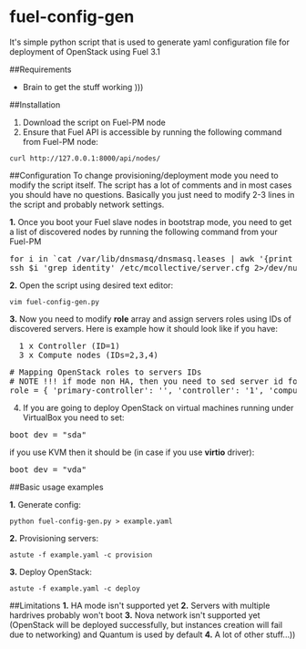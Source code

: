 fuel-config-gen
======

It's simple python script that is used to generate yaml configuration file for deployment of OpenStack using Fuel 3.1 

##Requirements
- Brain to get the stuff working )))

##Installation
1. Download the script on Fuel-PM node
2. Ensure that Fuel API is accessible by running the following command from Fuel-PM node:
```
curl http://127.0.0.1:8000/api/nodes/
```

##Configuration
To change provisioning/deployment mode you need to modify the script itself. The script has a lot of comments and in most cases you should have no questions.
Basically you just need to modify 2-3 lines in the script and probably network settings.

**1.** Once you boot your Fuel slave nodes in bootstrap mode, you need to get a list of discovered nodes by running the following command from your Fuel-PM
<pre>
for i in `cat /var/lib/dnsmasq/dnsmasq.leases | awk '{print $3}'`;do echo -n "$i "; \
ssh $i 'grep identity' /etc/mcollective/server.cfg 2>/dev/null;done
</pre>
**2.** Open the script using desired text editor:
```
vim fuel-config-gen.py
```
**3.** Now you need to modify **role** array and assign servers roles using IDs of discovered servers. 
Here is example how it should look like if you have:
<pre>
  1 x Controller (ID=1)
  3 x Compute nodes (IDs=2,3,4)
</pre>
<pre>
# Mapping OpenStack roles to servers IDs
# NOTE !!! if mode non HA, then you need to sed server id for 'controller' role, not for 'primary-controller'
role = { 'primary-controller': '', 'controller': '1', 'compute': '2,3,4', 'quantum': '', 'storage': '' }
</pre>
4. If you are going to deploy OpenStack on virtual machines running under VirtualBox you need to set:
<pre>
boot_dev = "sda"
</pre>
if you use KVM then it should be (in case if you use **virtio** driver):
<pre>
boot_dev = "vda"
</pre>

##Basic usage examples

**1.** Generate config:
```
python fuel-config-gen.py > example.yaml
```
**2.** Provisioning servers:
```
astute -f example.yaml -c provision
```
**3.** Deploy OpenStack:
```
astute -f example.yaml -c deploy
```

##Limitations
**1.** HA mode isn't supported yet
**2.** Servers with multiple hardrives probably won't boot
**3.** Nova network isn't supported yet (OpenStack will be deployed successfully, but instances creation will fail due to networking) and Quantum is used by default
**4.** A lot of other stuff...))
